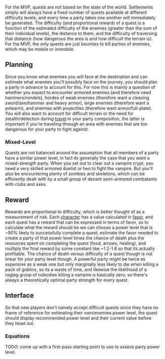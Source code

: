 For the MVP, quests are not based on the state of the world. Settlements simply will always have a fixed number of quests available at different difficulty levels, and every time a party takes one another will immediately be generated. The difficulty (and proportional reward) of a quest is a function of the estimated difficulty of the enemies (greater than the sum of their individual levels), the distance to them, and the difficulty of traversing that distance (how dangerous the area is and how difficult the terrain is). For the MVP, the only quests are just bounties to kill parties of enemies, which may be mobile or immobile.
## Planning
Since you know what enemies you will face at the destination and can estimate what enemies you'll possibly face on the journey, you should plan a party in advance to account for this. For now this is mainly a question of whether you expect to encounter armored enemies (and therefore need hammers/rondels), hordes of weak enemies (therefore want a cleaving sword/axe/hammer and heavy armor), large enemies (therefore want a polearm), and enemies with projectiles (therefore want armor/full-plate). You will also want to account for difficult terrain or the need for stealth/detection during [travel](Travel.md) in your party composition, the latter is important if you're traveling through an area with enemies that are too dangerous for your party to fight against.
### Mixed-Level
Quests are not balanced around the assumption that all members of a party have a similar power level, in fact its generally the case that you *want* a mixed-strength party. When you set out to clear out a vampire crypt, you need a very skilled armored duelist or two to fight the vampire. But you'll also be encountering plenty of zombies and skeletons, which can be efficiently dealt with by a small group of decent semi-armored combatants with clubs and axes. 
## Reward
Rewards are proportional to difficulty, which is better thought of as a measurement of risk. Each [character](Character.md) has a value calculated in [favor](Magic.md), and each quest has a reward that can be expressed in terms of favor, so to calculate what the reward should be we can choose a power level that is ~90% likely to successfully complete a quest, estimate the favor needed to create a party of that power level times the chance of death plus the resources spent on completing the quest (food, arrows, healing), and multiply the final reward by some constant like ~1.2-1.8 so that its actually profitable. The chance of death versus difficulty of a quest though is not linear for *your* party level though. A powerful party might be twice as expensive as a weak one but only marginally less likely to die when killing a pack of goblins, so its a waste of time, and likewise the likelihood of a ragtag group of nobodies killing a vampire is basically zero, so there's always a theoretically optimal party strength for every quest.
## Interface
So that new players don't naively accept difficult quests since they have no frame of reference for estimating their own/enemies power level, the quest should display recommended power level and their current value before they head out.
### Equations
TODO: come up with a first-pass starting point to use to assess party power level. 